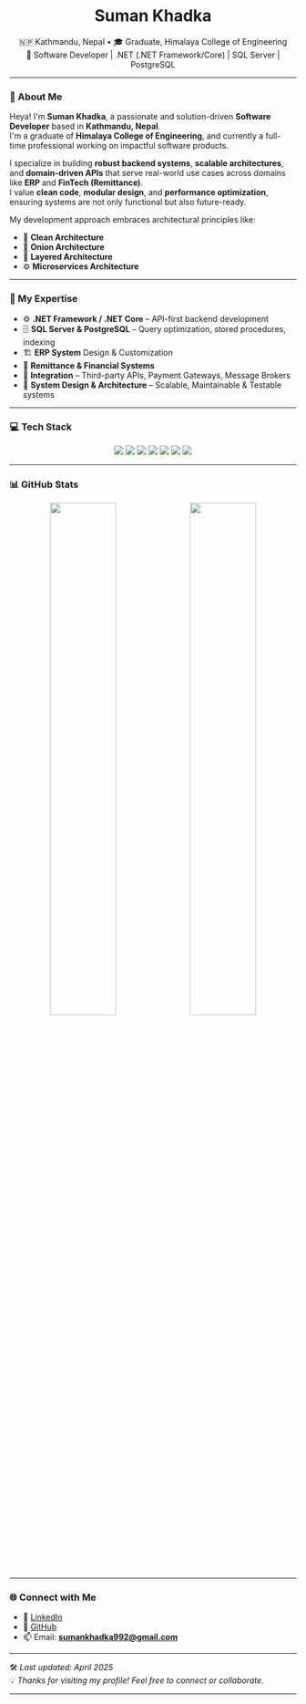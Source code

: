 <h1 align="center">
  <b>Suman Khadka</b>
</h1>

<div align="center">

🇳🇵 Kathmandu, Nepal • 🎓 Graduate, Himalaya College of Engineering  
💼 Software Developer | .NET (.NET Framework/Core) | SQL Server | PostgreSQL

</div>

---

### 👋 About Me

Heya! I'm **Suman Khadka**, a passionate and solution-driven **Software Developer** based in **Kathmandu, Nepal**.  
I'm a graduate of **Himalaya College of Engineering**, and currently a full-time professional working on impactful software products.

I specialize in building **robust backend systems**, **scalable architectures**, and **domain-driven APIs** that serve real-world use cases across domains like **ERP** and **FinTech (Remittance)**.  
I value **clean code**, **modular design**, and **performance optimization**, ensuring systems are not only functional but also future-ready.

My development approach embraces architectural principles like:
- 🧱 **Clean Architecture**
- 🧅 **Onion Architecture**
- 🔀 **Layered Architecture**
- ⚙️ **Microservices Architecture**

---

### 🧠 My Expertise

- ⚙️ **.NET Framework / .NET Core** – API-first backend development
- 🗄️ **SQL Server & PostgreSQL** – Query optimization, stored procedures, indexing
- 🏗️ **ERP System** Design & Customization
- 💸 **Remittance & Financial Systems**
- 🔌 **Integration** – Third-party APIs, Payment Gateways, Message Brokers
- 🧰 **System Design & Architecture** – Scalable, Maintainable & Testable systems

---

### 💻 Tech Stack

<div align="center">
  <img src="https://img.shields.io/badge/-C%23-68217A?style=for-the-badge&logo=csharp&logoColor=white" />
  <img src="https://img.shields.io/badge/-.NET-512BD4?style=for-the-badge&logo=dotnet&logoColor=white" />
  <img src="https://img.shields.io/badge/-SQL_Server-CC2927?style=for-the-badge&logo=microsoftsqlserver&logoColor=white" />
  <img src="https://img.shields.io/badge/-PostgreSQL-336791?style=for-the-badge&logo=postgresql&logoColor=white" />
  <img src="https://img.shields.io/badge/-JavaScript-F7DF1E?style=for-the-badge&logo=javascript&logoColor=black" />
  <img src="https://img.shields.io/badge/-HTML-E44D26?style=for-the-badge&logo=html5&logoColor=white" />
  <img src="https://img.shields.io/badge/-CSS-1572B6?style=for-the-badge&logo=css3&logoColor=white" />
</div>

---

### 📊 GitHub Stats

<p align="center">
  <img width="48%" src="https://github-readme-stats.vercel.app/api?username=khadka-suman&show_icons=true&theme=gruvbox&hide_border=true" />
  <img width="48%" src="https://github-readme-streak-stats.herokuapp.com/?user=khadka-suman&theme=gruvbox&hide_border=true" />
</p>

---

### 🌐 Connect with Me

- 💼 [LinkedIn](https://www.linkedin.com/in/suman-khadka-104b15227/)  
- 📂 [GitHub](https://github.com/khadka-suman)  
- 📫 Email: **sumankhadka992@gmail.com**

---

🛠️ *Last updated: April 2025*  
💡 *Thanks for visiting my profile! Feel free to connect or collaborate.*

---
